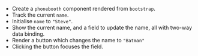 
* Create a `phonebooth` component rendered from `bootstrap`.
* Track the current `name`.
* Initialise `name` to `"Steve"`.
* Show the current name, and a field to update the name, all with two-way data binding.
* Render a button which changes the name to `"Batman"`
* Clicking the button focuses the field.